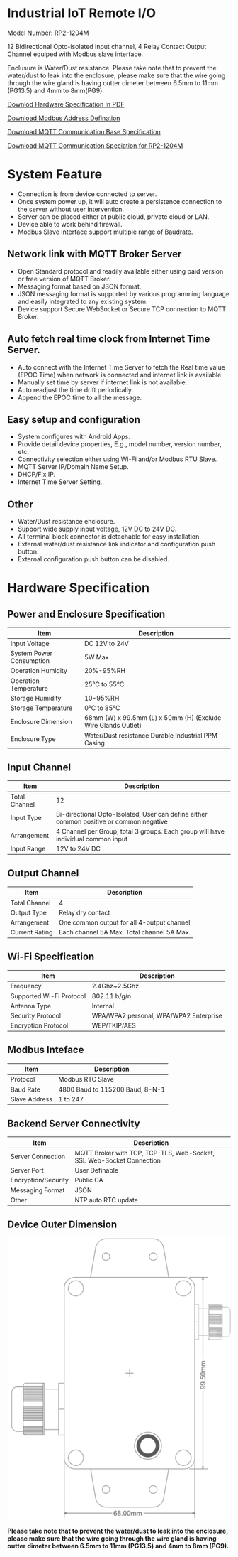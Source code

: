 # Industrial IoT Remote I/O

Model Number: RP2-1204M

12 Bidirectional Opto-isolated input channel, 4 Relay Contact Output Channel equiped with Modbus slave interface.

Enclusure is Water/Dust resistance. Please take note that to prevent the water/dust to leak into the enclosure, please make sure that the wire going through the wire gland is having outter dimeter between 6.5mm to 11mm (PG13.5) and 4mm to 8mm(PG9).

[Downlod Hardware Specification In PDF](pdf/RP2-1204M%20Product%20Specification%20Rev.1.pdf)

[Download Modbus Address Defination](pdf/RM1204M%20Modbus%20Address.pdf)

[Download MQTT Communication Base Specification](pdf/WiRIO3%20MQTT%20Base%20Communication%20Spec%20Rev%207.pdf)

[Download MQTT Communication Speciation for RP2-1204M](pdf/WiRIO3%20RP2-1204M%20WAN-IO%20Communication%20spec%20Rev%203.pdf)

# System Feature

- Connection is from device connected to server.
- Once system power up, it will auto create a persistence connection to the server without user intervention.
- Server can be placed either at public cloud, private cloud or LAN.
- Device able to work behind firewall.
- Modbus Slave Interface support multiple range of Baudrate.

## Network link with MQTT Broker Server

- Open Standard protocol and readily available either using paid version or free version of  MQTT Broker.
- Messaging format based on JSON format.
- JSON messaging format is supported by various programming language and easily integrated to any existing system.
- Device support Secure WebSocket or Secure TCP connection to MQTT Broker.

## Auto fetch real time clock from Internet Time Server.

- Auto connect with the Internet Time Server to fetch the Real time value (EPOC Time) when network is connected and internet link is available.
- Manually set time by server if internet link is not available.
- Auto readjust the time drift periodically.
- Append the EPOC time to all the message.

## Easy setup and configuration

- System configures with Android Apps.
- Provide detail device properties, E.g., model number, version number, etc.
- Connectivity selection either using Wi-Fi and/or Modbus RTU Slave.
- MQTT Server IP/Domain Name Setup.
- DHCP/Fix IP.
- Internet Time Server Setting.

## Other

- Water/Dust resistance enclosure.
- Support wide supply input voltage, 12V DC to 24V DC.
- All terminal block connector is detachable for easy installation.
- External water/dust resistance link indicator and configuration push button.
- External configuration push button can be disabled.

# Hardware Specification
## Power and Enclosure Specification

|Item|Description|
|--|--|
|Input Voltage|DC 12V to 24V  |
|System Power Consumption | 5W Max |
|Operation Humidity|20%-95%RH|
|Operation Temperature|25°C to 55°C|
|Storage Humidity|10-95%RH|
|Storage Temperature|0°C to 85°C|
|Enclosure Dimension |68mm (W) x 99.5mm (L) x 50mm (H) (Exclude Wire Glands Outlet)|
|Enclosure Type|Water/Dust resistance Durable Industrial PPM Casing|

## Input Channel

|Item|Description|
|--|--|
|Total Channel|12|
|Input Type|Bi-directional Opto-Isolated, User can define either common positive or common negative|
|Arrangement|4 Channel per Group, total 3 groups. Each group will have individual common input|
|Input Range|12V to 24V DC|

## Output Channel

|Item|Description|
|--|--|
|Total Channel|4|
|Output Type|Relay dry contact|
|Arrangement|One common output for all 4-output channel|
|Current Rating|Each channel 5A Max. Total channel 5A Max.|

## Wi-Fi Specification

|Item|Description|
|--|--|
|Frequency|	2.4Ghz~2.5Ghz
|Supported Wi-Fi Protocol|	802.11 b/g/n|
|Antenna Type|	Internal|
|Security Protocol|	WPA/WPA2 personal, WPA/WPA2 Enterprise|
|Encryption Protocol|	WEP/TKIP/AES|

## Modbus Inteface

|Item|Description|
|--|--|
|Protocol|	Modbus RTC Slave |
|Baud Rate|	4800 Baud to 115200 Baud, 8-N-1|
|Slave Address|	1 to 247|

## Backend Server Connectivity

|Item|Description|
|--|--|
|Server Connection|	MQTT Broker with TCP, TCP-TLS, Web-Socket, SSL Web-Socket Connection|
|Server Port|User Definable|
|Encryption/Security|Public CA|
|Messaging Format|JSON|
|Other|NTP auto RTC update|

## Device Outer Dimension

![Dimension](picture/RP2-1204M%20outer%20dimension.png)

**Please take note that to prevent the water/dust to leak into the enclosure, please make sure that the wire going through the wire gland is having outter dimeter between 6.5mm to 11mm (PG13.5) and 4mm to 8mm (PG9).**